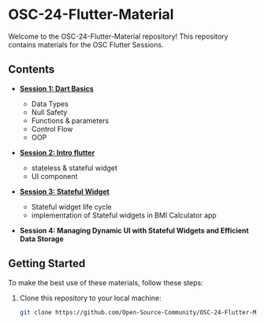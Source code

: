 # OSC-24-Flutter-Material

Welcome to the OSC-24-Flutter-Material repository! This repository contains materials for the OSC Flutter Sessions.
## Contents

- **[Session 1: Dart Basics](https://github.com/Open-Source-Community/OSC-24-Flutter-Material/tree/03b65a5d020a108784e265a2fda6ff7b1fb5b89f/First%20Session)**
  - Data Types 
  - Null Safety
  - Functions & parameters
  - Control Flow
  - OOP

- **[Session 2: Intro flutter](https://github.com/Open-Source-Community/OSC-24-Flutter-Material/tree/master/Second%20Session)**
  - stateless & stateful widget
  - UI component

- **[Session 3: Stateful Widget]([https://github.com/Open-Source-Community/OSC-24-Flutter-Material/tree/master/Second%20Session](https://github.com/Open-Source-Community/OSC-24-Flutter-Material/tree/master/Third%20Session))**
  - Stateful widget life cycle
  - implementation of Stateful widgets in BMI Calculator app

- **Session 4: Managing Dynamic UI with Stateful Widgets and Efficient Data Storage**

## Getting Started

To make the best use of these materials, follow these steps:

1. Clone this repository to your local machine:

   ```bash
   git clone https://github.com/Open-Source-Community/OSC-24-Flutter-Material.git
